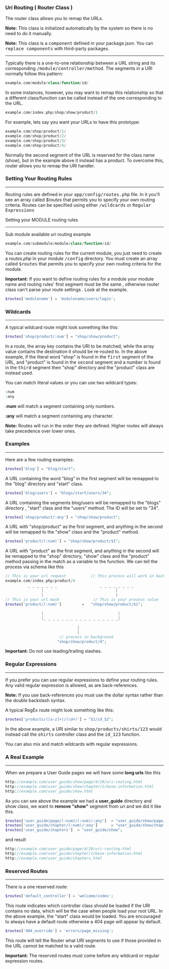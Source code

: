 ### Uri Routing ( Router Class )

The router class allows you to remap the URLs. 

**Note:** This class is initialized automatically by the system so there is no need to do it manually.

**Note:** This class is a <kbd>component</kbd> defined in your package.json. You can <kbd>replace components</kbd> with third-party packages.

------

Typically there is a one-to-one relationship between a URL string and its corresponding <kbd>/module/controller/method</kbd>. The segments in a URI normally follow this pattern:

```php
example.com/module/class/function/id/
```

In some instances, however, you may want to remap this relationship so that a different class/function can be called instead of the one corresponding to the URL.

```php
example.com/index.php/shop/show/product/1
```

For example, lets say you want your URLs to have this prototype:

```php
example.com/shop/product/1/
example.com/shop/product/2/
example.com/shop/product/3/
example.com/shop/product/4/
```

Normally the second segment of the URL is reserved for the class name (show), but in the example above it instead has a product. To overcome this, router allows you to remap the URI handler.

### Setting Your Routing Rules

------

Routing rules are defined in your <kbd>app/config/routes.php</kbd> file. In it you'll see an array called <var>$routes</var> that permits you to specify your own routing criteria. Routes can be specified using either <kbd>/wildcards</kbd> or <kbd>Regular Expressions</kbd>

Setting your MODULE routing rules

------

Sub module available uri routing example

```php
example.com/submodule/module/class/function/id/
```

You can create routing rules for the current module, you just need to create a <var>routes.php</var> in your module <kbd>/config</kbd> directory. You must create an array called <kbd>$routes</kbd> that permits you to specify your own routing criteria for the module.

**Important:** If you want to define routing rules for a module your module name and routing rules' first segment must be the same , otherwise router class can't parse your route settings . Look at the example.

```php
$routes['modulename'] = 'modulename/users/login';   
```

### Wildcards

-------

A typical wildcard route might look something like this:

```php
$routes['shop/product/:num'] = "shop/show/product";
```

In a route, the array key contains the URI to be matched, while the array value contains the destination it should be re-routed to. In the above example, if the literal word "shop" is found in the <kbd>first</kbd> segment of the URL, and "product" is found in the <kbd>second</kbd> segment and a number is found in the <kbd>third</kbd> segment then "shop" directory and the "product" class are instead used.

You can match literal values or you can use two wildcard types:

```php
:num
:any
```
<b>:num</b> will match a segment containing only numbers.

<b>:any</b> will match a segment containing any character.

**Note:** Routes will run in the order they are defined. Higher routes will always take precedence over lower ones.

### Examples

------

Here are a few routing examples:

```php
$routes['blog'] = "blog/start";
```

A URL containing the word "blog" in the first segment will be remapped to the "blog" directory and "start" class.

```php
$routes['blog/users'] = "blogs/start/users/34";
```

A URL containing the segments blog/users will be remapped to the "blogs" directory , "start" class and the "users" method. The ID will be set to "34".

```php
$routes['shop/product/:any'] = "shop/show/product";
```
A URL with "shop/product" as the first segment, and anything in the second will be remapped to the "show" class and the "product" method.

```php
$routes['product/(:num)'] = "shop/show/product/$1";
```

A URL with "product" as the first segment, and anything in the second will be remapped to the "shop" directory, "show" class and the "product" method passing in the match as a variable to the function.
We can tell the process via schema like this 

```php
// This is your url request           // This process will work in background
example.com/index.php/product/4
          _ _ _ _ _ _ _                   _ _ _ _ _ _ _ _
                |                                |
                |                                |
// This is your url mask               // This is your process value
$routes['product/(:num)']         =   "shop/show/product/$1";
     
                |                                 |
                |_ _ _ _ _ _ _ _ _ _ _ _ _ _ _ _ _|
                
                                |
                                |
                        // process in background 
                       "shop/show/product/4";      
```

**Important:** Do not use leading/trailing slashes.

### Regular Expressions

------

If you prefer you can use regular expressions to define your routing rules. Any valid regular expression is allowed, as are back-references.

**Note:** If you use back-references you must use the dollar syntax rather than the double backslash syntax.

A typical RegEx route might look something like this:

```php
$routes['products/([a-z]+)/(\d+)'] = "$1/id_$2";
```

In the above example, a URI similar to <kbd>shop/products/shirts/123</kbd> would instead call the <kbd>shirts</kbd> controller class and the <kbd>id_123</kbd> function.

You can also mix and match wildcards with regular expressions.

### A Real Example

------

When we prepare a User Guide pages we will have some <b>long urls</b> like this 

```php
http://example.com/user_guide/show/page/4/29/uri-routing.html
http://example.com/user_guide/show/chapter/1/base-information.html
http://example.com/user_guide/show.html
```

As you can see above the example we had a <b>user_guide</b> directory and show class, we want to <b>remove "show"</b> segment from uri and we did it like this.

```php
$routes['user_guide/page/(:num)/(:num)/:any']  = "user_guide/show/page/$1/$2";
$routes['user_guide/chapter/(:num)/:any']      = "user_guide/show/chapter/$1";
$routes['user_guide/chapters']  = "user_guide/show";
```

and result 

```php
http://example.com/user_guide/page/4/29/uri-routing.html
http://example.com/user_guide/chapter/1/base-information.html
http://example.com/user_guide/chapters.html
```

### Reserved Routes

------

There is a one reserved route:

```php
$routes['default_controller'] = 'welcome/index';
```

This route indicates which controller class should be loaded if the URI contains no data, which will be the case when people load your root URL. In the above example, the "start" class would be loaded. You are encouraged to always have a default route otherwise a 404 page will appear by default.

```php
$routes['404_override'] = 'errors/page_missing';
```
This route will tell the Router what URI segments to use if those provided in the URL cannot be matched to a valid route.

**Important:** The reserved routes must come before any wildcard or regular expression routes.
